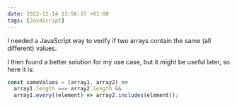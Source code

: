 ```yaml
---
date: 2022-12-14 13:56:37 +01:00
tags: [JavaScript]
---
```


I needed a JavaScript way to verify if two arrays contain the same (all different) values.

I then found a better solution for my use case, but it might be useful later, so here it is:

```javascript
const sameValues = (array1, array2) =>
  array1.length === array2.length &&
  array1.every((element) => array2.includes(element));
```
